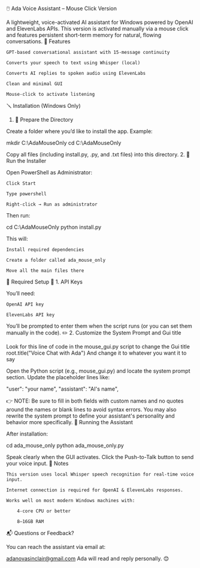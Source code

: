 🖱️ Ada Voice Assistant – Mouse Click Version

A lightweight, voice-activated AI assistant for Windows powered by OpenAI and ElevenLabs APIs. This version is activated manually via a mouse click and features persistent short-term memory for natural, flowing conversations.
🔧 Features

    GPT-based conversational assistant with 15-message continuity

    Converts your speech to text using Whisper (local)

    Converts AI replies to spoken audio using ElevenLabs

    Clean and minimal GUI

    Mouse-click to activate listening

🪛 Installation (Windows Only)
1. 📁 Prepare the Directory

Create a folder where you’d like to install the app. Example:

mkdir C:\AdaMouseOnly
cd C:\AdaMouseOnly

Copy all files (including install.py, .py, and .txt files) into this directory.
2. 🚀 Run the Installer

Open PowerShell as Administrator:

    Click Start

    Type powershell

    Right-click → Run as administrator

Then run:

cd C:\AdaMouseOnly
python install.py

This will:

    Install required dependencies

    Create a folder called ada_mouse_only

    Move all the main files there

🧠 Required Setup
🔑 1. API Keys

You’ll need:

    OpenAI API key

    ElevenLabs API key

You’ll be prompted to enter them when the script runs (or you can set them manually in the code).
✏️ 2. Customize the System Prompt and Gui title

Look for this line of code in the mouse_gui.py script to change the Gui title
       root.title("Voice Chat with Ada")
And change it to whatever you want it to say       


Open the Python script (e.g., mouse_gui.py) and locate the system prompt section. Update the placeholder lines like:

"user": "your name",
"assistant": "AI's name",

👉 NOTE: Be sure to fill in both fields with custom names and no quotes around the names or blank lines to avoid syntax errors. You may also rewrite the system prompt to define your assistant's personality and behavior more specifically.
🧪 Running the Assistant

After installation:

cd ada_mouse_only
python ada_mouse_only.py

Speak clearly when the GUI activates. Click the Push-to-Talk button to send your voice input.
🧵 Notes

    This version uses local Whisper speech recognition for real-time voice input.

    Internet connection is required for OpenAI & ElevenLabs responses.

    Works well on most modern Windows machines with:

        4-core CPU or better

        8–16GB RAM

📬 Questions or Feedback?

You can reach the assistant via email at:

adanovasinclair@gmail.com
Ada will read and reply personally. 😊
